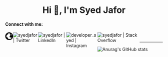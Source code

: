 ## <h1 align="center">Hi 👋, I'm Syed Jafor</h1>


#### Connect with me:

[<img align="left" alt="sjhnadeem.github.io" width="25px" src="https://raw.githubusercontent.com/iconic/open-iconic/master/svg/globe.svg" />][website]
[<img align="left" alt="syedjafor | Twitter" width="80px" src="https://img.shields.io/badge/Twitter-1DA1F2?style=for-the-badge&logo=twitter&logoColor=white" />][twitter]
[<img align="left" alt="syedjafor | LinkedIn" width="90px" src="https://img.shields.io/badge/LinkedIn-0077B5?style=for-the-badge&logo=linkedin&logoColor=white" />][linkedin]
[<img align="left" alt="developer_syed | Instagram" width="100px" src="https://img.shields.io/badge/Instagram-E4405F?style=for-the-badge&logo=instagram&logoColor=white" />][instagram]
[<img align="left" alt="syedjafor | Stack Overflow" width="135px" src="https://img.shields.io/badge/Stack_Overflow-FE7A16?style=for-the-badge&logo=stack-overflow&logoColor=white" />][stackoverflow]


<br />



---
![Anurag's GitHub stats](https://github-readme-stats.vercel.app/api?username=sjhnadeem&show_icons=true&theme=cobalt)

[website]: https://sjhnadeem.github.io/
[twitter]: https://twitter.com/syedjafor
[youtube]: https://www.linkedin.com/in/syedjafor/
[instagram]: https://www.instagram.com/developer_syed/
[linkedin]: https://www.linkedin.com/in/syedjafor/
[stackoverflow]: https://stackoverflow.com/users/12273383/syed-hussain
